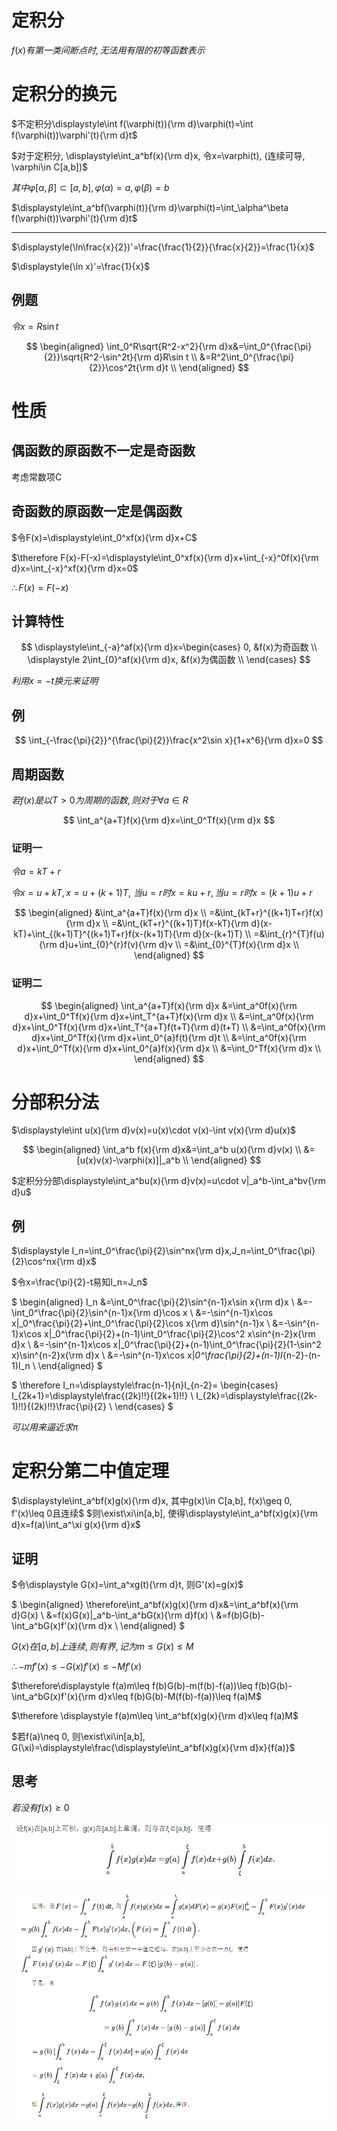 # 定积分

$f(x)有第一类间断点时, 无法用有限的初等函数表示$

# 定积分的换元

$不定积分\displaystyle\int f(\varphi(t)){\rm d}\varphi(t)=\int f(\varphi(t))\varphi'(t){\rm d}t$

$对于定积分, \displaystyle\int_a^bf(x){\rm d}x, 令x=\varphi(t), (连续可导, \varphi\in C[a,b])$

$其中\varphi[\alpha,\beta]\subset[a,b], \varphi(\alpha)=a, \varphi(\beta)=b$

$\displaystyle\int_a^bf(\varphi(t)){\rm d}\varphi(t)=\int_\alpha^\beta f(\varphi(t))\varphi'(t){\rm d}t$

---

$\displaystyle(\ln\frac{x}{2})'=\frac{\frac{1}{2}}{\frac{x}{2}}=\frac{1}{x}$

$\displaystyle(\ln x)'=\frac{1}{x}$

## 例题

$令x=R\sin t$

$$
\begin{aligned}
\int_0^R\sqrt{R^2-x^2}{\rm d}x&=\int_0^{\frac{\pi}{2}}\sqrt{R^2-\sin^2t}{\rm d}R\sin t \\
&=R^2\int_0^{\frac{\pi}{2}}\cos^2t{\rm d}t \\
\end{aligned}
$$

# 性质

## 偶函数的原函数不一定是奇函数

考虑常数项C

## 奇函数的原函数一定是偶函数

$令F(x)=\displaystyle\int_0^xf(x){\rm d}x+C$

$\therefore F(x)-F(-x)=\displaystyle\int_0^xf(x){\rm d}x+\int_{-x}^0f(x){\rm d}x=\int_{-x}^xf(x){\rm d}x=0$

$\therefore F(x)=F(-x)$

## 计算特性

$$
\displaystyle\int_{-a}^af(x){\rm d}x=\begin{cases}
0, &f(x)为奇函数 \\
\displaystyle 2\int_{0}^af(x){\rm d}x, &f(x)为偶函数 \\
\end{cases}
$$

$利用x=-t换元来证明$

## 例

$$
\int_{-\frac{\pi}{2}}^{\frac{\pi}{2}}\frac{x^2\sin x}{1+x^6}{\rm d}x=0
$$

## 周期函数

$若f(x)是以T>0为周期的函数, 则对于\forall a\in R$

$$
\int_a^{a+T}f(x){\rm d}x=\int_0^Tf(x){\rm d}x
$$

### 证明一

$令a=kT+r$

$令x=u+kT, x=u+(k+1)T,$
$当u=r时x=ku+r, 当u=r时x=(k+1)u+r$

$$
\begin{aligned}
&\int_a^{a+T}f(x){\rm d}x \\
=&\int_{kT+r}^{(k+1)T+r}f(x){\rm d}x \\
=&\int_{kT+r}^{(k+1)T}f(x-kT){\rm d}(x-kT)+\int_{(k+1)T}^{(k+1)T+r}f(x-(k+1)T){\rm d}(x-(k+1)T) \\
=&\int_{r}^{T}f(u){\rm d}u+\int_{0}^{r}f(v){\rm d}v \\
=&\int_{0}^{T}f(x){\rm d}x \\
\end{aligned}
$$

### 证明二

$$
\begin{aligned}
\int_a^{a+T}f(x){\rm d}x
&=\int_a^0f(x){\rm d}x+\int_0^Tf(x){\rm d}x+\int_T^{a+T}f(x){\rm d}x \\
&=\int_a^0f(x){\rm d}x+\int_0^Tf(x){\rm d}x+\int_T^{a+T}f(t+T){\rm d}(t+T) \\
&=\int_a^0f(x){\rm d}x+\int_0^Tf(x){\rm d}x+\int_0^{a}f(t){\rm d}t \\
&=\int_a^0f(x){\rm d}x+\int_0^Tf(x){\rm d}x+\int_0^{a}f(x){\rm d}x \\
&=\int_0^Tf(x){\rm d}x \\
\end{aligned}
$$


# 分部积分法

$\displaystyle\int u(x){\rm d}v(x)=u(x)\cdot v(x)-\int v(x){\rm d}u(x)$

$$
\begin{aligned}
\int_a^b f(x){\rm d}x&=\int_a^b u(x){\rm d}v(x) \\
&=[u(x)v(x)-\varphi(x)]|_a^b \\
\end{aligned}
$$

$定积分分部\displaystyle\int_a^bu(x){\rm d}v(x)=u\cdot v|_a^b-\int_a^bv{\rm d}u$

## 例

$\displaystyle I_n=\int_0^\frac{\pi}{2}\sin^nx{\rm d}x,J_n=\int_0^\frac{\pi}{2}\cos^nx{\rm d}x$

$令x=\frac{\pi}{2}-t易知I_n=J_n$

$
\begin{aligned}
I_n
&=\int_0^\frac{\pi}{2}\sin^{n-1}x\sin x{\rm d}x \\
&=-\int_0^\frac{\pi}{2}\sin^{n-1}x{\rm d}\cos x \\
&=-\sin^{n-1}x\cos x|_0^\frac{\pi}{2}+\int_0^\frac{\pi}{2}\cos x{\rm d}\sin^{n-1}x \\
&=-\sin^{n-1}x\cos x|_0^\frac{\pi}{2}+(n-1)\int_0^\frac{\pi}{2}\cos^2 x\sin^{n-2}x{\rm d}x \\
&=-\sin^{n-1}x\cos x|_0^\frac{\pi}{2}+(n-1)\int_0^\frac{\pi}{2}(1-\sin^2 x)\sin^{n-2}x{\rm d}x \\
&=-\sin^{n-1}x\cos x|_0^\frac{\pi}{2}+(n-1)I_{n-2}-(n-1)I_n \\
\end{aligned}
$

$
\therefore I_n=\displaystyle\frac{n-1}{n}I_{n-2}=
\begin{cases}
I_{2k+1}=\displaystyle\frac{(2k)!!}{(2k+1)!!} \\
I_{2k}=\displaystyle\frac{(2k-1)!!}{(2k)!!}\frac{\pi}{2} \\
\end{cases}
$

$可以用来逼近求\pi$

# 定积分第二中值定理

$\displaystyle\int_a^bf(x)g(x){\rm d}x, 其中g(x)\in C[a,b], f(x)\geq 0, f'(x)\leq 0且连续$
$则\exist\xi\in[a,b], 使得\displaystyle\int_a^bf(x)g(x){\rm d}x=f(a)\int_a^\xi g(x){\rm d}x$

## 证明

$令\displaystyle G(x)=\int_a^xg(t){\rm d}t, 则G'(x)=g(x)$

$
\begin{aligned}
\therefore\int_a^bf(x)g(x){\rm d}x&=\int_a^bf(x){\rm d}G(x) \\
&=f(x)G(x)|_a^b-\int_a^bG(x){\rm d}f(x) \\
&=f(b)G(b)-\int_a^bG(x)f'(x){\rm d}x \\
\end{aligned}
$

$G(x)在[a,b]上连续, 则有界, 记为m\leq G(x)\leq M$

$\therefore -mf'(x)\leq -G(x)f'(x)\leq -Mf'(x)$

$\therefore\displaystyle f(a)m\leq f(b)G(b)-m(f(b)-f(a))\leq f(b)G(b)-\int_a^bG(x)f'(x){\rm d}x\leq f(b)G(b)-M(f(b)-f(a))\leq f(a)M$

$\therefore \displaystyle f(a)m\leq \int_a^bf(x)g(x){\rm d}x\leq f(a)M$

$若f(a)\neq 0, 则\exist\xi\in[a,b], G(\xi)=\displaystyle\frac{\displaystyle\int_a^bf(x)g(x){\rm d}x}{f(a)}$

## 思考

$若没有f(x)\geq 0$

![](./images/2021-01-09-17-14-47.png)

![](./images/2021-01-09-17-14-38.png)